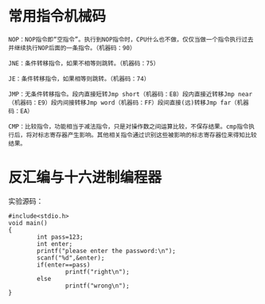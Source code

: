 # 常用指令机械码 #  

    NOP：NOP指令即“空指令”。执行到NOP指令时，CPU什么也不做，仅仅当做一个指令执行过去并继续执行NOP后面的一条指令。（机器码：90）

    JNE：条件转移指令，如果不相等则跳转。（机器码：75）

    JE：条件转移指令，如果相等则跳转。（机器码：74）

    JMP：无条件转移指令。段内直接短转Jmp short（机器码：EB）段内直接近转移Jmp near（机器码：E9）段内间接转移Jmp word（机器码：FF）段间直接(远)转移Jmp far（机器码：EA）

    CMP：比较指令，功能相当于减法指令，只是对操作数之间运算比较，不保存结果。cmp指令执行后，将对标志寄存器产生影响。其他相关指令通过识别这些被影响的标志寄存器位来得知比较结果。 

# 反汇编与十六进制编程器 #  

实验源码：  

    #include<stdio.h>
    void main()
    {
            int pass=123;
            int enter;
            printf("please enter the password:\n");
            scanf("%d",&enter);
            if(enter==pass)
                    printf("right\n");
            else
                    printf("wrong\n");
    }

    